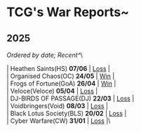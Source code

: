 # TCG's War Reports~

## **2025**
*Ordered by date; Recent^*\

| Heathen Saints(HS) **07/06** | [Loss](https://scatterbeans.github.io/HS_0607.html) |\
| Organised Chaos(OC) **24/05** | [Win](https://scatterbeans.github.io/OC_0524.html) |\
| Frogs of Fortune(GoA) **26/04** | [Win](https://scatterbeans.github.io/GOA_0426.html) |\
| Veloce(Veloce) **05/04** | [Loss](https://scatterbeans.github.io/Veloce_0405.html) |\
| DJ-BIRDS OF PASSAGE(DJ) **22/03** | [Loss](https://scatterbeans.github.io/DJ_0322.html) |\
| Voidbringers(Void) **08/03** | [Loss](https://scatterbeans.github.io/Void_0308.html) |\
| Black Lotus Society(BLS) **20/02** | [Loss](https://scatterbeans.github.io/BLS_0220.html) |\
| Cyber Warfare(CW) **31/01** | [Loss](https://scatterbeans.github.io/CW_0131.html) |\
